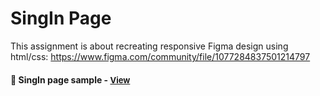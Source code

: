 
# SingIn Page

This assignment is about recreating responsive Figma design using html/css: https://www.figma.com/community/file/1077284837501214797

<h4>🔹 SingIn page sample - <a href="https://simonakom.github.io/registration-form/registration.html" style="font-size:small;">View</a><h4>

